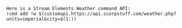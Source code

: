 ~~~~~~~~~~~~~~~~~~~~~~~~~~~~~~~~~~~~~~~~~~~~~~~~~~~~~~~~~~~~~~~~~~~~~~~~~~~~~~~~~~~~~~~~~~~~~~~~~~~~~~~~~~~~~~~~~~~~~~~~~~~~~~~~~~~~~~~~~~~~
Here is a Stream Elements Weather command API:
!cmd add !w $(customapi.https://api.scorpstuff.com/weather.php?units=imperial&city=$(1:))
~~~~~~~~~~~~~~~~~~~~~~~~~~~~~~~~~~~~~~~~~~~~~~~~~~~~~~~~~~~~~~~~~~~~~~~~~~~~~~~~~~~~~~~~~~~~~~~~~~~~~~~~~~~~~~~~~~~~~~~~~~~~~~~~~~~~~~~~~~~~